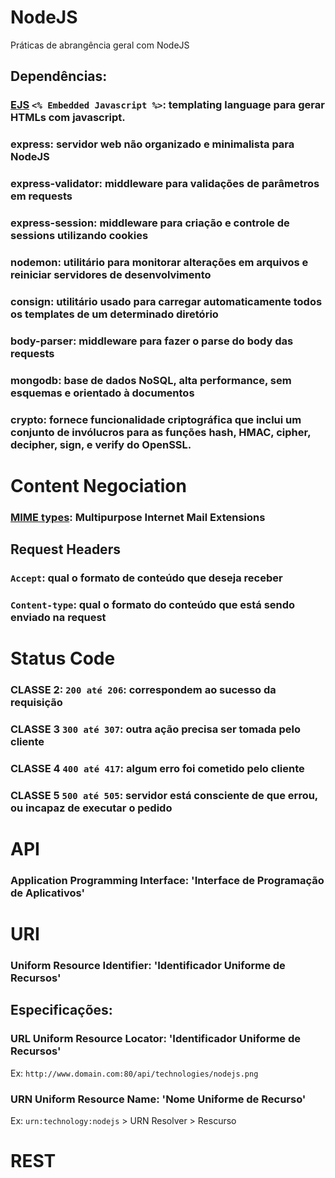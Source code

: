# NodeJS
Práticas de abrangência geral com NodeJS

## Dependências:
### [EJS](http://ejs.co/) `<% Embedded Javascript %>`: templating language para gerar HTMLs com javascript.
### **express**: servidor web não organizado e minimalista para NodeJS

### **express-validator**: middleware para validações de parâmetros em requests
### **express-session**: middleware para criação e controle de sessions utilizando cookies
### **nodemon**: utilitário para monitorar alterações em arquivos e reiniciar servidores de desenvolvimento
### **consign**: utilitário usado para carregar automaticamente todos os templates de um determinado diretório
### **body-parser**: middleware para fazer o parse do body das requests
### **mongodb**: base de dados NoSQL, alta performance, sem esquemas e orientado à documentos
### **crypto**: fornece funcionalidade criptográfica que inclui um conjunto de invólucros para as funções hash, HMAC, cipher, decipher, sign, e verify do OpenSSL.

# Content Negociation

### [MIME types](https://developer.mozilla.org/en-US/docs/Web/HTTP/Basics_of_HTTP/MIME_types): Multipurpose Internet Mail Extensions

## Request Headers
###  `Accept`: qual o formato de conteúdo que deseja receber

### `Content-type`: qual o formato do conteúdo que está sendo enviado na request

# Status Code

### CLASSE 2: `200 até 206`: correspondem ao sucesso da requisição
### CLASSE 3 `300 até 307`: outra ação precisa ser tomada pelo cliente
### CLASSE 4 `400 até 417`: algum erro foi cometido pelo cliente
### CLASSE 5 `500 até 505`: servidor está consciente de que errou, ou incapaz de executar o pedido

# API
### Application Programming Interface: 'Interface de Programação de Aplicativos'

# URI
### Uniform Resource Identifier: 'Identificador Uniforme de Recursos'

## Especificações:
### URL Uniform Resource Locator: 'Identificador Uniforme de Recursos'
Ex: `http://www.domain.com:80/api/technologies/nodejs.png`

### URN Uniform Resource Name: 'Nome Uniforme de Recurso'
Ex: `urn:technology:nodejs` > URN Resolver > Rescurso

# REST